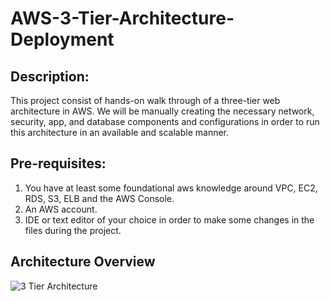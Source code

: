 # AWS-3-Tier-Architecture-Deployment
## Description:
This project consist of hands-on walk through of a three-tier web architecture in AWS. We will be manually creating the necessary network, security, app, and database components and configurations in order to run this architecture in an available and scalable manner.
## Pre-requisites:
1. You have at least some foundational aws knowledge around VPC, EC2, RDS, S3, ELB and the AWS Console.
2. An AWS account.
3. IDE or text editor of your choice in order to make some changes in the files during the project.
## Architecture Overview
![3 Tier Architecture](https://github.com/user-attachments/assets/06de2eb2-8bc1-43dd-9968-0076889c6307)
